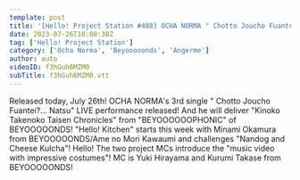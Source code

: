 ```yaml
---
template: post
title: '[Hello! Project Station #488] OCHA NORMA " Chotto Joucho Fuantei?... Natsu" / BEYOOOOOPHONIC "Kinoko Takenoko Taisenki". MC: Yuki Hirayama & Kurumi Takase'
date: 2023-07-26T10:00:38Z
tag: ['Hello! Project Station']
category: ['Ocha Norma', 'Beyooooonds', 'Angerme']
author: auto 
videoID: f3hGuh6MZM0
subTitle: f3hGuh6MZM0.vtt
---
```

Released today, July 26th! OCHA NORMA's 3rd single " Chotto Joucho Fuantei?... Natsu" LIVE performance released! And he will deliver "Kinoko Takenoko Taisen Chronicles" from "BEYOOOOOOPHONIC" of BEYOOOOONDS! "Hello! Kitchen" starts this week with Minami Okamura from BEYOOOOONDS/Ame no Mori Kawaumi and challenges "Nandog and Cheese Kulcha"! Hello! The two project MCs introduce the "music video with impressive costumes"! MC is Yuki Hirayama and Kurumi Takase from BEYOOOOONDS!
